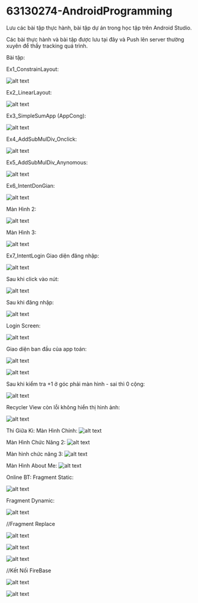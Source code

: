 # 63130274-AndroidProgramming
Lưu các bài tập thực hành, bài tập dự án trong học tập trên Android Studio.

Các bài thực hành và bài tập được lưu tại đây và Push lên server thường xuyên để thầy tracking quá trình.

Bài tập:

Ex1_ConstrainLayout:

![alt text](image-3.png)

Ex2_LinearLayout:

![alt text](image-4.png)

Ex3_SimpleSumApp (AppCong):

![alt text](image-5.png)

Ex4_AddSubMulDiv_Onclick:

![alt text](image-6.png)

Ex5_AddSubMulDiv_Anynomous:

![alt text](image-7.png)

Ex6_IntentDonGian:

![alt text](image-8.png)

Màn Hình 2:

![alt text](image-9.png)

Màn Hình 3:

![alt text](image-10.png)


Ex7_IntentLogin
Giao diện đăng nhập:


![alt text](image.png)

Sau khi click vào nút:


![alt text](image-1.png)

Sau khi đăng nhập:

![alt text](image-2.png)


Login Screen:

![alt text](image-11.png)

Giao diện ban đầu của app toán:

![alt text](image-12.png)

![alt text](image-13.png)

Sau khi kiểm tra +1 ở góc phải màn hình - sai thì 0 cộng:

![alt text](image-14.png)

Recycler View còn lỗi không hiển thị hình ảnh:

![alt text](image-15.png)

Thi Giữa Kì:
Màn Hình Chính:
![alt text](image-23.png)

Màn Hình Chức Năng 2:
![alt text](image-24.png)

Màn hình chức năng 3: 
![alt text](image-25.png)

Màn Hình About Me:
![alt text](image-26.png)

Online BT:
 Fragment Static: 

![alt text](image-16.png)

Fragment Dynamic:

![alt text](image-17.png)

//Fragment Replace

![alt text](image-18.png)

![alt text](image-19.png)

![alt text](image-20.png)

//Kết Nối FireBase

![alt text](image-22.png)

![alt text](image-21.png)